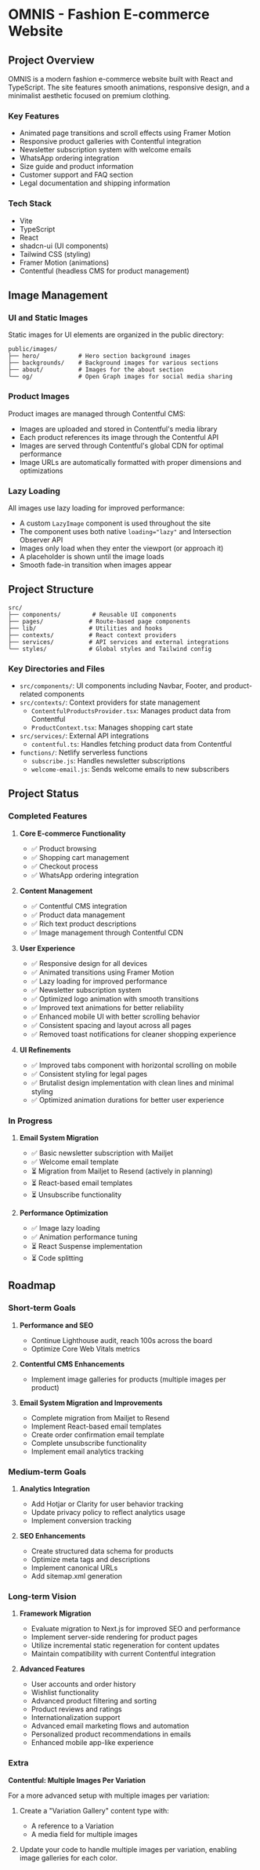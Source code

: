 # OMNIS - Fashion E-commerce Website

## Project Overview

OMNIS is a modern fashion e-commerce website built with React and TypeScript. The site features smooth animations, responsive design, and a minimalist aesthetic focused on premium clothing.

### Key Features

- Animated page transitions and scroll effects using Framer Motion
- Responsive product galleries with Contentful integration
- Newsletter subscription system with welcome emails
- WhatsApp ordering integration
- Size guide and product information
- Customer support and FAQ section
- Legal documentation and shipping information

### Tech Stack

- Vite
- TypeScript
- React
- shadcn-ui (UI components)
- Tailwind CSS (styling)
- Framer Motion (animations)
- Contentful (headless CMS for product management)

## Image Management

### UI and Static Images

Static images for UI elements are organized in the public directory:

```
public/images/
├── hero/           # Hero section background images
├── backgrounds/    # Background images for various sections
├── about/          # Images for the about section
└── og/             # Open Graph images for social media sharing
```

### Product Images

Product images are managed through Contentful CMS:

- Images are uploaded and stored in Contentful's media library
- Each product references its image through the Contentful API
- Images are served through Contentful's global CDN for optimal performance
- Image URLs are automatically formatted with proper dimensions and optimizations

### Lazy Loading

All images use lazy loading for improved performance:

- A custom `LazyImage` component is used throughout the site
- The component uses both native `loading="lazy"` and Intersection Observer API
- Images only load when they enter the viewport (or approach it)
- A placeholder is shown until the image loads
- Smooth fade-in transition when images appear

## Project Structure

```
src/
├── components/         # Reusable UI components
├── pages/             # Route-based page components
├── lib/               # Utilities and hooks
├── contexts/          # React context providers
├── services/          # API services and external integrations
└── styles/            # Global styles and Tailwind config
```

### Key Directories and Files

- `src/components/`: UI components including Navbar, Footer, and product-related components
- `src/contexts/`: Context providers for state management
  - `ContentfulProductsProvider.tsx`: Manages product data from Contentful
  - `ProductContext.tsx`: Manages shopping cart state
- `src/services/`: External API integrations
  - `contentful.ts`: Handles fetching product data from Contentful
- `functions/`: Netlify serverless functions
  - `subscribe.js`: Handles newsletter subscriptions
  - `welcome-email.js`: Sends welcome emails to new subscribers

## Project Status

### Completed Features

1. **Core E-commerce Functionality**

   - ✅ Product browsing
   - ✅ Shopping cart management
   - ✅ Checkout process
   - ✅ WhatsApp ordering integration

2. **Content Management**

   - ✅ Contentful CMS integration
   - ✅ Product data management
   - ✅ Rich text product descriptions
   - ✅ Image management through Contentful CDN

3. **User Experience**

   - ✅ Responsive design for all devices
   - ✅ Animated transitions using Framer Motion
   - ✅ Lazy loading for improved performance
   - ✅ Newsletter subscription system
   - ✅ Optimized logo animation with smooth transitions
   - ✅ Improved text animations for better reliability
   - ✅ Enhanced mobile UI with better scrolling behavior
   - ✅ Consistent spacing and layout across all pages
   - ✅ Removed toast notifications for cleaner shopping experience

4. **UI Refinements**
   - ✅ Improved tabs component with horizontal scrolling on mobile
   - ✅ Consistent styling for legal pages
   - ✅ Brutalist design implementation with clean lines and minimal styling
   - ✅ Optimized animation durations for better user experience

### In Progress

1. **Email System Migration**

   - ✅ Basic newsletter subscription with Mailjet
   - ✅ Welcome email template
   - ⏳ Migration from Mailjet to Resend (actively in planning)
   - ⏳ React-based email templates
   - ⏳ Unsubscribe functionality

2. **Performance Optimization**
   - ✅ Image lazy loading
   - ✅ Animation performance tuning
   - ⏳ React Suspense implementation
   - ⏳ Code splitting

## Roadmap

### Short-term Goals

1. **Performance and SEO**

   - Continue Lighthouse audit, reach 100s across the board
   - Optimize Core Web Vitals metrics

2. **Contentful CMS Enhancements**

   - Implement image galleries for products (multiple images per product)

3. **Email System Migration and Improvements**
   - Complete migration from Mailjet to Resend
   - Implement React-based email templates
   - Create order confirmation email template
   - Complete unsubscribe functionality
   - Implement email analytics tracking

### Medium-term Goals

1. **Analytics Integration**

   - Add Hotjar or Clarity for user behavior tracking
   - Update privacy policy to reflect analytics usage
   - Implement conversion tracking

2. **SEO Enhancements**
   - Create structured data schema for products
   - Optimize meta tags and descriptions
   - Implement canonical URLs
   - Add sitemap.xml generation

### Long-term Vision

1. **Framework Migration**

   - Evaluate migration to Next.js for improved SEO and performance
   - Implement server-side rendering for product pages
   - Utilize incremental static regeneration for content updates
   - Maintain compatibility with current Contentful integration

2. **Advanced Features**
   - User accounts and order history
   - Wishlist functionality
   - Advanced product filtering and sorting
   - Product reviews and ratings
   - Internationalization support
   - Advanced email marketing flows and automation
   - Personalized product recommendations in emails
   - Enhanced mobile app-like experience

### Extra

**Contentful: Multiple Images Per Variation**

For a more advanced setup with multiple images per variation:

1. Create a "Variation Gallery" content type with:

   - A reference to a Variation
   - A media field for multiple images

2. Update your code to handle multiple images per variation, enabling image galleries for each color.
